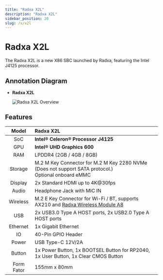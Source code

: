 ```yaml
---
title: "Radxa X2L"
description: "Radxa X2L"
sidebar_position: 20
slug: /x/x2l
---
```


# Radxa X2L

The Radxa X2L is a new X86 SBC launched by Radxa, featuring the Intel J4125 processor.

## Annotation Diagram

- **Radxa X2L**

  ![Radxa X2L Overview](/img/x/x2l/radxa_x2l_ports.webp)

## Features

|   Model    | Radxa X2L                                                                                                   |
| :--------: | :---------------------------------------------------------------------------------------------------------- |
|    SoC     | **Intel® Celeron® Processor J4125**                                                                       |
|    GPU     | **Intel® UHD Graphics 600**                                                                                |
|    RAM     | LPDDR4 (2GB / 4GB / 8GB)                                                                                    |
|  Storage   | M.2 M Key Connector for M.2 M Key 2280 NVMe (Does not support SATA protocol.) <br/> Optional onboard eMMC   |
|  Display   | 2x Standard HDMI up to 4K@30fps                                                                             |
|   Audio    | Headphone Jack with MIC IN                                                                                  |
|  Wireless  | M.2 E Key Connector for Wi-Fi / BT, supports AX210 and [Radxa Wireless Module A8](/accessories/wireless-a8) |
|    USB     | 2x USB3.0 Type A HOST ports, 2x USB2.0 Type A HOST ports                                                    |
|  Ethernet  | 1x Gigabit Ethernet                                                                                         |
|     IO     | 40-Pin GPIO Header                                                                                          |
|   Power    | USB Type-C 12V/2A                                                                                           |
|   Button   | 1x Power Button, 1x BOOTSEL Button for RP2040, 1x User Button, 1x Clear CMOS Button                         |
| Form Fator | 155mm x 80mm                                                                                                |
